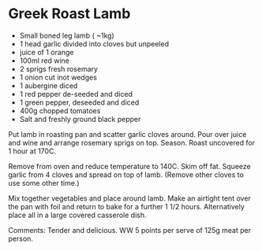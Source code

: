 # Greek Roast Lamb

* Small boned leg lamb ( ~1kg)
* 1 head garlic divided into cloves but unpeeled
* juice of 1 orange
* 100ml red wine
* 2 sprigs fresh rosemary
* 1 onion cut inot wedges
* 1 aubergine diced
* 1 red pepper de-seeded and diced
* 1 green pepper, deseeded and diced
* 400g chopped tomatoes
* Salt and freshly ground black pepper

Put lamb in roasting pan and scatter garlic cloves around.  Pour over juice and wine and arrange rosemary sprigs on top.  Season.
Roast uncovered for 1 hour at 170C.

Remove from oven and reduce temperature to 140C.
Skim  off fat.  Squeeze garlic from 4 cloves and spread on top of lamb. (Remove other cloves to use some other time.) 

Mix together vegetables and place around lamb. Make an airtight tent over the pan with foil and return to bake for  a further 1 1/2 hours.  Alternatively place all in a large covered casserole dish.


Comments: Tender and delicious.
WW 5 points per serve of 125g meat per person.  

